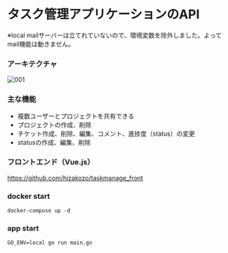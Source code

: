 # タスク管理アプリケーションのAPI
※local mailサーバーは立てれていないので、環境変数を除外しました。よってmail機能は動きません。

### アーキテクチャ
![001](https://user-images.githubusercontent.com/47819815/89103672-72fde180-d44e-11ea-88d8-541a3e9fe64c.jpeg)

### 主な機能
- 複数ユーザーとプロジェクトを共有できる
- プロジェクトの作成、削除
- チケット作成、削除、編集、コメント、進捗度（status）の変更
- statusの作成、編集、削除

### フロントエンド（Vue.js）
https://github.com/hizakozo/taskmanage_front

### docker start
`docker-compose up -d`
### app start
`GO_ENV=local go run main.go`
